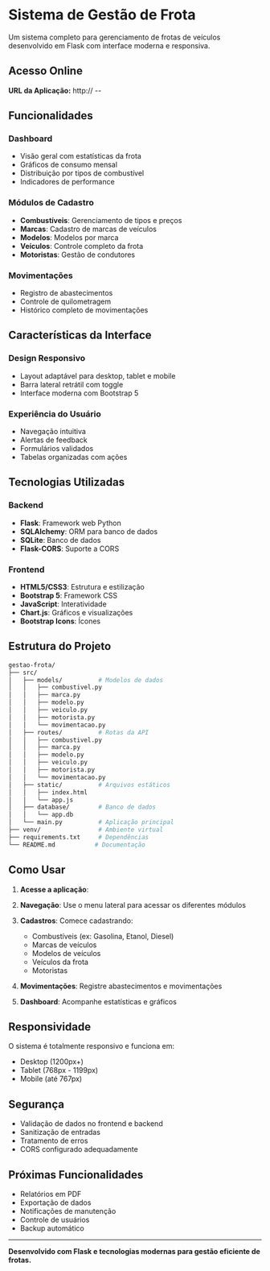 # Sistema de Gestão de Frota

Um sistema completo para gerenciamento de frotas de veículos desenvolvido em Flask com interface moderna e responsiva.

## Acesso Online

**URL da Aplicação:** http:// --

## Funcionalidades

### Dashboard

- Visão geral com estatísticas da frota
- Gráficos de consumo mensal
- Distribuição por tipos de combustível
- Indicadores de performance

### Módulos de Cadastro

- **Combustíveis**: Gerenciamento de tipos e preços
- **Marcas**: Cadastro de marcas de veículos
- **Modelos**: Modelos por marca
- **Veículos**: Controle completo da frota
- **Motoristas**: Gestão de condutores

### Movimentações

- Registro de abastecimentos
- Controle de quilometragem
- Histórico completo de movimentações

## Características da Interface

### Design Responsivo

- Layout adaptável para desktop, tablet e mobile
- Barra lateral retrátil com toggle
- Interface moderna com Bootstrap 5

### Experiência do Usuário

- Navegação intuitiva
- Alertas de feedback
- Formulários validados
- Tabelas organizadas com ações

## Tecnologias Utilizadas

### Backend

- **Flask**: Framework web Python
- **SQLAlchemy**: ORM para banco de dados
- **SQLite**: Banco de dados
- **Flask-CORS**: Suporte a CORS

### Frontend

- **HTML5/CSS3**: Estrutura e estilização
- **Bootstrap 5**: Framework CSS
- **JavaScript**: Interatividade
- **Chart.js**: Gráficos e visualizações
- **Bootstrap Icons**: Ícones

## Estrutura do Projeto

```bash
gestao-frota/
├── src/
│   ├── models/          # Modelos de dados
│   │   ├── combustivel.py
│   │   ├── marca.py
│   │   ├── modelo.py
│   │   ├── veiculo.py
│   │   ├── motorista.py
│   │   └── movimentacao.py
│   ├── routes/          # Rotas da API
│   │   ├── combustivel.py
│   │   ├── marca.py
│   │   ├── modelo.py
│   │   ├── veiculo.py
│   │   ├── motorista.py
│   │   └── movimentacao.py
│   ├── static/          # Arquivos estáticos
│   │   ├── index.html
│   │   └── app.js
│   ├── database/        # Banco de dados
│   │   └── app.db
│   └── main.py          # Aplicação principal
├── venv/                # Ambiente virtual
├── requirements.txt     # Dependências
└── README.md           # Documentação
```

## Como Usar

1. **Acesse a aplicação**:

2. **Navegação**: Use o menu lateral para acessar os diferentes módulos

3. **Cadastros**:
Comece cadastrando:
   - Combustíveis (ex: Gasolina, Etanol, Diesel)
   - Marcas de veículos
   - Modelos de veículos
   - Veículos da frota
   - Motoristas

4. **Movimentações**: Registre abastecimentos e movimentações

5. **Dashboard**: Acompanhe estatísticas e gráficos

## Responsividade

O sistema é totalmente responsivo e funciona em:

- Desktop (1200px+)
- Tablet (768px - 1199px)
- Mobile (até 767px)

## Segurança

- Validação de dados no frontend e backend
- Sanitização de entradas
- Tratamento de erros
- CORS configurado adequadamente

## Próximas Funcionalidades

- Relatórios em PDF
- Exportação de dados
- Notificações de manutenção
- Controle de usuários
- Backup automático

---

**Desenvolvido com Flask e tecnologias modernas para gestão eficiente de frotas.**

